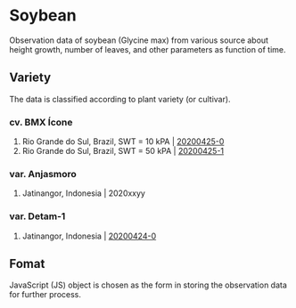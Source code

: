 # Soybean
Observation data of soybean (Glycine max) from various source about height growth, number of leaves, and other parameters as function of time.


## Variety
The data is classified according to plant variety (or cultivar).

### cv. BMX Ícone
1. Rio Grande do Sul, Brazil, SWT = 10 kPA | [20200425-0](20200425-0.js)
2. Rio Grande do Sul, Brazil, SWT = 50 kPA | [20200425-1](20200425-1.js)
 
### var. Anjasmoro
1. Jatinangor, Indonesia | 2020xxyy

### var. Detam-1
1. Jatinangor, Indonesia | [20200424-0](20200424-0.js)


## Fomat
JavaScript (JS) object is chosen as the form in storing the observation data for further process.

